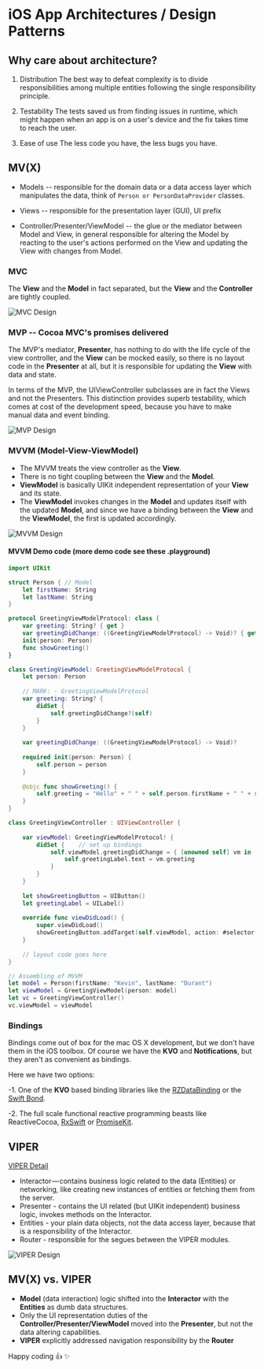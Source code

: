 # iOS App Architectures / Design Patterns

## Why care about architecture?

1. Distribution
   The best way to defeat complexity is to divide responsibilities among multiple entities following the single responsibility principle.
   
2. Testability
   The tests saved us from finding issues in runtime, which might happen when an app is on a user's device and the fix takes time to reach the user.
   
3. Ease of use
   The less code you have, the less bugs you have.

## MV(X)

* Models -- responsible for the domain data or a data access layer which manipulates the data, think of `Person or PersonDataProvider` classes.

* Views  -- responsible for the presentation layer (GUI), UI prefix

* Controller/Presenter/ViewModel -- the glue or the mediator between Model and View, in general responsible for altering the Model by reacting to the user's actions performed on the View and updating the View with changes from Model.

### MVC
The __View__ and the __Model__ in fact separated, but the __View__ and the __Controller__ are tightly coupled.

![MVC Design](1-MVC.png)

### MVP -- Cocoa MVC's promises delivered
The MVP's mediator, __Presenter__, has nothing to do with the life cycle of the view controller, and the __View__ can be mocked easily, so there is no layout code in the __Presenter__ at all, but it is responsible for updating the __View__ with data and state.

In terms of the MVP, the UIViewController subclasses are in fact the Views and not the Presenters. This distinction provides superb testability, which comes at cost of the development speed, because you have to make manual data and event binding.

![MVP Design](2-MVP.png)

### MVVM (Model-View-ViewModel)
- The MVVM treats the view controller as the __View__.
- There is no tight coupling between the __View__ and the __Model__.
- __ViewModel__ is basically UIKit independent representation of your __View__ and its state.
- The __ViewModel__ invokes changes in the __Model__ and updates itself with the updated __Model__, and since we have a binding between the __View__ and the __ViewModel__, the first is updated accordingly.

![MVVM Design](3-MVVM.png)

#### MVVM Demo code (more demo code see these .playground)
```Swift
import UIKit

struct Person { // Model
	let firstName: String
	let lastName: String
}

protocol GreetingViewModelProtocol: class {
	var greeting: String? { get }
	var greetingDidChange: ((GreetingViewModelProtocol) -> Void)? { get set }	// callback
	init(person: Person)
	func showGreeting()
}

class GreetingViewModel: GreetingViewModelProtocol {
	let person: Person
	
	// MARK: - GreetingViewModelProtocol
	var greeting: String? {
		didSet {
			self.greetingDidChange?(self)
		}
	}
	
	var greetingDidChange: ((GreetingViewModelProtocol) -> Void)?
	
	required init(person: Person) {
		self.person = person
	}
	
	@objc func showGreeting() {
		self.greeting = "Hello" + " " + self.person.firstName + " " + self.person.lastName
	}
}

class GreetingViewController : UIViewController {
	
	var viewModel: GreetingViewModelProtocol! {
		didSet {	// set up bindings
			self.viewModel.greetingDidChange = { [unowned self] vm in
				self.greetingLabel.text = vm.greeting
			}
		}
	}
	
	let showGreetingButton = UIButton()
	let greetingLabel = UILabel()
	
	override func viewDidLoad() {
		super.viewDidLoad()
		showGreetingButton.addTarget(self.viewModel, action: #selector(GreetingViewModel.showGreeting), for: .touchUpInside)
	}
	
	// layout code goes here
}

// Assembling of MVVM
let model = Person(firstName: "Kevin", lastName: "Durant")
let viewModel = GreetingViewModel(person: model)
let vc = GreetingViewController()
vc.viewModel = viewModel
```

### Bindings
Bindings come out of box for the mac OS X development, but we don't have them in the iOS toolbox. Of course we have the __KVO__ and __Notifications__, but they aren't as convenient as bindings. 

Here we have two options:

-1. One of the __KVO__ based binding libraries like the [RZDataBinding](https://github.com/Raizlabs/RZDataBinding) or the [Swift Bond](https://github.com/ReactiveKit/Bond).

-2. The full scale functional reactive programming beasts like ReactiveCocoa, [RxSwift](https://github.com/ReactiveX/RxSwift) or [PromiseKit](https://github.com/mxcl/PromiseKit).

## VIPER
[VIPER Detail](https://www.objc.io/issues/13-architecture/viper/)

* Interactor — contains business logic related to the data (Entities) or networking, like creating new instances of entities or fetching them from the server.
* Presenter - contains the UI related (but UIKit independent) business logic, invokes methods on the Interactor.
* Entities - your plain data objects, not the data access layer, because that is a responsibility of the Interactor.
* Router - responsible for the segues between the VIPER modules.

![VIPER Design](4-VIPER.png)

## MV(X) vs. VIPER
* __Model__ (data interaction) logic shifted into the __Interactor__ with the __Entities__ as dumb data structures.
* Only the UI representation duties of the __Controller/Presenter/ViewModel__ moved into the __Presenter__, but not the data altering capabilities.
* __VIPER__ explicitly addressed navigation responsibility by the __Router__

Happy coding :+1:  :sparkles:
